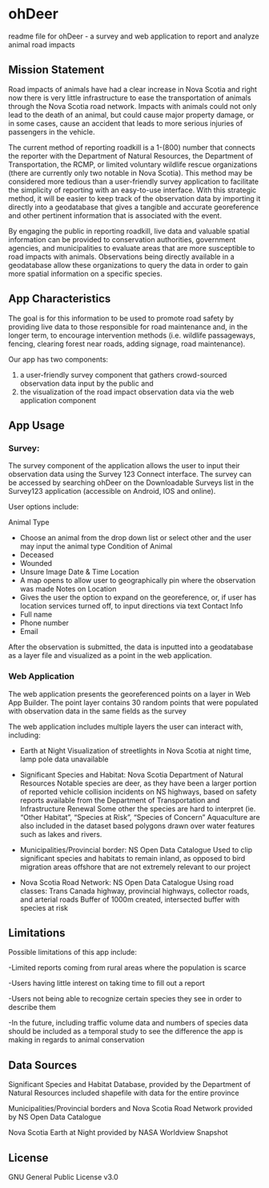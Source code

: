 # ohDeer

readme file for ohDeer - a survey and web application to report and analyze animal road impacts

## Mission Statement

Road impacts of animals have had a clear increase in Nova Scotia and right now there is very little infrastructure to ease the transportation of animals through the Nova Scotia road network. Impacts with animals could not only lead to the death of an animal, but could cause major property damage, or in some cases, cause an accident that leads to more serious injuries of passengers in the vehicle. 

The current method of reporting roadkill is a 1-(800) number that connects the reporter with the Department of Natural Resources, the Department of Transportation, the RCMP, or limited voluntary wildlife rescue organizations (there are currently only two notable in Nova Scotia). This method may be considered more tedious than a user-friendly survey application to facilitate the simplicity of reporting with an easy-to-use interface. With this strategic method, it will be easier to keep track of the observation data by importing it directly into a geodatabase that gives a tangible and accurate georeference and other pertinent information that is associated with the event. 

By engaging the public in reporting roadkill, live data and valuable spatial information can be provided to conservation authorities, government agencies, and municipalities to evaluate areas that are more susceptible to road impacts with animals. Observations being directly available in a geodatabase allow these organizations to query the data in order to gain more spatial information on a specific species. 

## App Characteristics

The goal is for this information to be used to promote road safety by providing live data to those responsible for road maintenance and, in the longer term, to encourage intervention methods (i.e. wildlife passageways, fencing, clearing forest near roads, adding signage, road maintenance). 

Our app has two components: 

1. a user-friendly survey component that gathers crowd-sourced observation data input by the public and 
2. the visualization of the road impact observation data via the web application component

## App Usage

### Survey:

The survey component of the application allows the user to input their observation data using the Survey 123 Connect interface. The survey can be accessed by searching ohDeer on the Downloadable Surveys list in the Survey123 application (accessible on Android, IOS and online). 

User options include:

  Animal Type   
   - Choose an animal from the drop down list or select other and the user may input the animal type 
  Condition of Animal
   - Deceased
   - Wounded
   - Unsure
  Image 
  Date & Time
  Location
   - A map opens to allow user to geographically pin where the observation was made
  Notes on Location
   - Gives the user the option to expand on the georeference, or, if user has location services turned off, to input directions via text
  Contact Info
   - Full name 
   - Phone number
   - Email

After the observation is submitted, the data is inputted into a geodatabase as a layer file and visualized as a point in the web application.

### Web Application

The web application presents the georeferenced points on a layer in Web App Builder. The point layer contains 30 random points that were populated with observation data in the same fields as the survey 

The web application includes multiple layers the user can interact with, including: 

  - Earth at Night
    Visualization of streetlights in Nova Scotia at night time, lamp pole data unavailable

  - Significant Species and Habitat: Nova Scotia Department of Natural Resources
    Notable species are deer, as they have been a larger portion of reported vehicle collision incidents on NS highways, based on safety reports available from the Department of Transportation and Infrastructure Renewal
Some other the species are hard to interpret (ie. “Other Habitat”, “Species at Risk”, “Species of Concern”
Aquaculture are also included in the dataset based polygons drawn over water features such as lakes and rivers.

  - Municipalities/Provincial border: NS Open Data Catalogue 
    Used to clip significant species and habitats to remain inland, as opposed to bird migration areas offshore that are not extremely relevant to our project 

  - Nova Scotia Road Network: NS Open Data Catalogue
    Using road classes: Trans Canada highway, provincial highways, collector roads, and arterial roads
Buffer of 1000m created, intersected buffer with species at risk



## Limitations

Possible limitations of this app include:

  -Limited reports coming from rural areas where the population is scarce
  
  -Users having little interest on taking time to fill out a report 
  
  -Users not being able to recognize certain species they see in order to describe them
  
  -In the future, including traffic volume data and numbers of species data should be included as a temporal study to see the difference the app is making in regards to animal conservation 


## Data Sources 

Significant Species and Habitat Database, provided by the Department of Natural Resources included shapefile with data for the entire province

Municipalities/Provincial borders and Nova Scotia Road Network provided by NS Open Data Catalogue 

Nova Scotia Earth at Night provided by NASA Worldview Snapshot


## License

GNU General Public License v3.0

